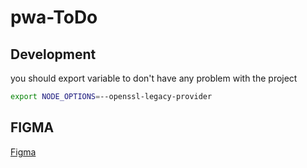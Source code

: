 ﻿# pwa-ToDo


## Development

you should export variable to don't have any problem with the project

```bash
export NODE_OPTIONS=--openssl-legacy-provider
```

## FIGMA
[Figma](https://www.figma.com/file/Zz1twf4uRwZuNAgrtrUWNm/Untitled?node-id=0%3A1&t=1GJMWGrOPYkOJgtt-0 "Página do projeto FIGMA")

